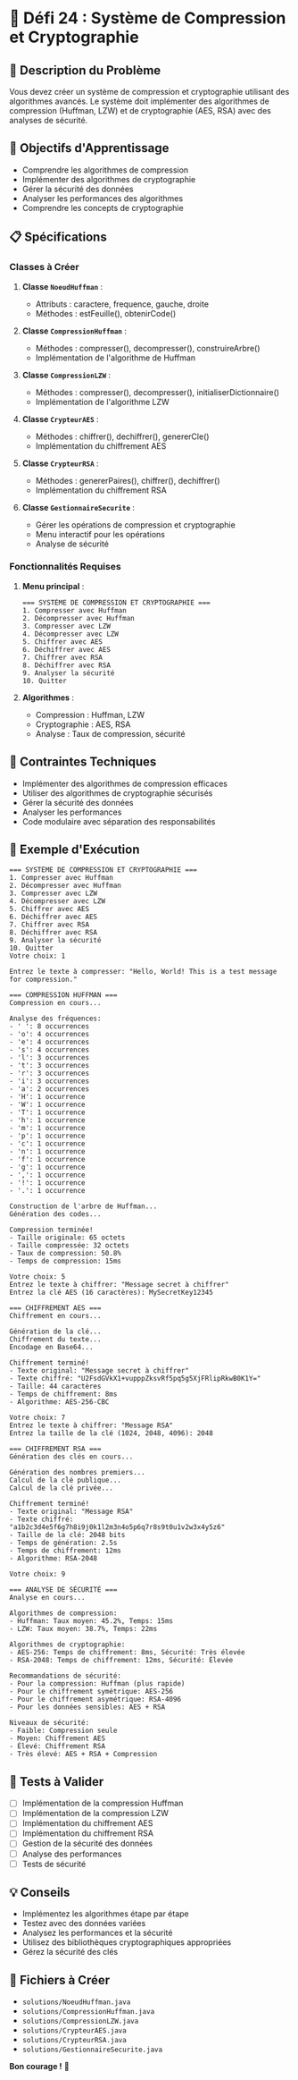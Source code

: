 # 🎯 Défi 24 : Système de Compression et Cryptographie

## 📝 Description du Problème

Vous devez créer un système de compression et cryptographie utilisant des algorithmes avancés. Le système doit implémenter des algorithmes de compression (Huffman, LZW) et de cryptographie (AES, RSA) avec des analyses de sécurité.

## 🎯 Objectifs d'Apprentissage

- Comprendre les algorithmes de compression
- Implémenter des algorithmes de cryptographie
- Gérer la sécurité des données
- Analyser les performances des algorithmes
- Comprendre les concepts de cryptographie

## 📋 Spécifications

### Classes à Créer

1. **Classe `NoeudHuffman`** :
   - Attributs : caractere, frequence, gauche, droite
   - Méthodes : estFeuille(), obtenirCode()

2. **Classe `CompressionHuffman`** :
   - Méthodes : compresser(), decompresser(), construireArbre()
   - Implémentation de l'algorithme de Huffman

3. **Classe `CompressionLZW`** :
   - Méthodes : compresser(), decompresser(), initialiserDictionnaire()
   - Implémentation de l'algorithme LZW

4. **Classe `CrypteurAES`** :
   - Méthodes : chiffrer(), dechiffrer(), genererCle()
   - Implémentation du chiffrement AES

5. **Classe `CrypteurRSA`** :
   - Méthodes : genererPaires(), chiffrer(), dechiffrer()
   - Implémentation du chiffrement RSA

6. **Classe `GestionnaireSecurite`** :
   - Gérer les opérations de compression et cryptographie
   - Menu interactif pour les opérations
   - Analyse de sécurité

### Fonctionnalités Requises

1. **Menu principal** :
   ```
   === SYSTÈME DE COMPRESSION ET CRYPTOGRAPHIE ===
   1. Compresser avec Huffman
   2. Décompresser avec Huffman
   3. Compresser avec LZW
   4. Décompresser avec LZW
   5. Chiffrer avec AES
   6. Déchiffrer avec AES
   7. Chiffrer avec RSA
   8. Déchiffrer avec RSA
   9. Analyser la sécurité
   10. Quitter
   ```

2. **Algorithmes** :
   - Compression : Huffman, LZW
   - Cryptographie : AES, RSA
   - Analyse : Taux de compression, sécurité

## 🔧 Contraintes Techniques

- Implémenter des algorithmes de compression efficaces
- Utiliser des algorithmes de cryptographie sécurisés
- Gérer la sécurité des données
- Analyser les performances
- Code modulaire avec séparation des responsabilités

## 📝 Exemple d'Exécution

```
=== SYSTÈME DE COMPRESSION ET CRYPTOGRAPHIE ===
1. Compresser avec Huffman
2. Décompresser avec Huffman
3. Compresser avec LZW
4. Décompresser avec LZW
5. Chiffrer avec AES
6. Déchiffrer avec AES
7. Chiffrer avec RSA
8. Déchiffrer avec RSA
9. Analyser la sécurité
10. Quitter
Votre choix: 1

Entrez le texte à compresser: "Hello, World! This is a test message for compression."

=== COMPRESSION HUFFMAN ===
Compression en cours...

Analyse des fréquences:
- ' ': 8 occurrences
- 'o': 4 occurrences
- 'e': 4 occurrences
- 's': 4 occurrences
- 'l': 3 occurrences
- 't': 3 occurrences
- 'r': 3 occurrences
- 'i': 3 occurrences
- 'a': 2 occurrences
- 'H': 1 occurrence
- 'W': 1 occurrence
- 'T': 1 occurrence
- 'h': 1 occurrence
- 'm': 1 occurrence
- 'p': 1 occurrence
- 'c': 1 occurrence
- 'n': 1 occurrence
- 'f': 1 occurrence
- 'g': 1 occurrence
- ',': 1 occurrence
- '!': 1 occurrence
- '.': 1 occurrence

Construction de l'arbre de Huffman...
Génération des codes...

Compression terminée!
- Taille originale: 65 octets
- Taille compressée: 32 octets
- Taux de compression: 50.8%
- Temps de compression: 15ms

Votre choix: 5
Entrez le texte à chiffrer: "Message secret à chiffrer"
Entrez la clé AES (16 caractères): MySecretKey12345

=== CHIFFREMENT AES ===
Chiffrement en cours...

Génération de la clé...
Chiffrement du texte...
Encodage en Base64...

Chiffrement terminé!
- Texte original: "Message secret à chiffrer"
- Texte chiffré: "U2FsdGVkX1+vupppZksvRf5pq5g5XjFRlipRkwB0K1Y="
- Taille: 44 caractères
- Temps de chiffrement: 8ms
- Algorithme: AES-256-CBC

Votre choix: 7
Entrez le texte à chiffrer: "Message RSA"
Entrez la taille de la clé (1024, 2048, 4096): 2048

=== CHIFFREMENT RSA ===
Génération des clés en cours...

Génération des nombres premiers...
Calcul de la clé publique...
Calcul de la clé privée...

Chiffrement terminé!
- Texte original: "Message RSA"
- Texte chiffré: "a1b2c3d4e5f6g7h8i9j0k1l2m3n4o5p6q7r8s9t0u1v2w3x4y5z6"
- Taille de la clé: 2048 bits
- Temps de génération: 2.5s
- Temps de chiffrement: 12ms
- Algorithme: RSA-2048

Votre choix: 9

=== ANALYSE DE SÉCURITÉ ===
Analyse en cours...

Algorithmes de compression:
- Huffman: Taux moyen: 45.2%, Temps: 15ms
- LZW: Taux moyen: 38.7%, Temps: 22ms

Algorithmes de cryptographie:
- AES-256: Temps de chiffrement: 8ms, Sécurité: Très élevée
- RSA-2048: Temps de chiffrement: 12ms, Sécurité: Élevée

Recommandations de sécurité:
- Pour la compression: Huffman (plus rapide)
- Pour le chiffrement symétrique: AES-256
- Pour le chiffrement asymétrique: RSA-4096
- Pour les données sensibles: AES + RSA

Niveaux de sécurité:
- Faible: Compression seule
- Moyen: Chiffrement AES
- Élevé: Chiffrement RSA
- Très élevé: AES + RSA + Compression
```

## 🧪 Tests à Valider

- [ ] Implémentation de la compression Huffman
- [ ] Implémentation de la compression LZW
- [ ] Implémentation du chiffrement AES
- [ ] Implémentation du chiffrement RSA
- [ ] Gestion de la sécurité des données
- [ ] Analyse des performances
- [ ] Tests de sécurité

## 💡 Conseils

- Implémentez les algorithmes étape par étape
- Testez avec des données variées
- Analysez les performances et la sécurité
- Utilisez des bibliothèques cryptographiques appropriées
- Gérez la sécurité des clés

## 🎯 Fichiers à Créer

- `solutions/NoeudHuffman.java`
- `solutions/CompressionHuffman.java`
- `solutions/CompressionLZW.java`
- `solutions/CrypteurAES.java`
- `solutions/CrypteurRSA.java`
- `solutions/GestionnaireSecurite.java`

**Bon courage !** 🚀
